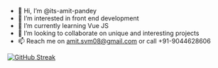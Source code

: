 - 👋 Hi, I’m @its-amit-pandey
- 👀 I’m interested in front end development
- 🌱 I’m currently learning Vue JS
- 💞️ I’m looking to collaborate on unique and interesting projects
- 📫 Reach me on amit.svm08@gmail.com or call +91-9044628606

[![GitHub Streak](https://github-readme-streak-stats.herokuapp.com/?user=its-amit-pandey)](https://git.io/streak-stats)

